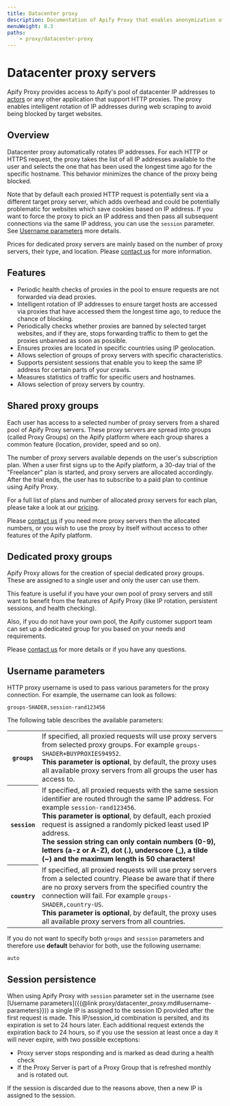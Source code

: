 ```yaml
---
title: Datacenter proxy
description: Documentation of Apify Proxy that enables anonymization of access to websites and IP rotation.
menuWeight: 8.3
paths:
    - proxy/datacenter-proxy
---
```


# [](#datacenter-proxy-servers)Datacenter proxy servers

Apify Proxy provides access to Apify's pool of datacenter IP addresses to [actors](./actor) or any other application that support HTTP proxies. The proxy enables intelligent rotation of IP addresses during web scraping to avoid being blocked by target websites.

## [](#overview)Overview

Datacenter proxy automatically rotates IP addresses. For each HTTP or HTTPS request, the proxy takes the list of all IP addresses available to the user and selects the one that has been used the longest time ago for the specific hostname. This behavior minimizes the chance of the proxy being blocked.

Note that by default each proxied HTTP request is potentially sent via a different target proxy server, which adds overhead and could be potentially problematic for websites which save cookies based on IP address. If you want to force the proxy to pick an IP address and then pass all subsequent connections via the same IP address, you can use the `session` parameter. See [Username parameters](#username-parameters) more details.

Prices for dedicated proxy servers are mainly based on the number of proxy servers, their type, and location. Please [contact us](https://apify.com/contact) for more information.

## [](#features)Features

*   Periodic health checks of proxies in the pool to ensure requests are not forwarded via dead proxies.
*   Intelligent rotation of IP addresses to ensure target hosts are accessed via proxies that have accessed them the longest time ago, to reduce the chance of blocking.
*   Periodically checks whether proxies are banned by selected target websites, and if they are, stops forwarding traffic to them to get the proxies unbanned as soon as possible.
*   Ensures proxies are located in specific countries using IP geolocation.
*   Allows selection of groups of proxy servers with specific characteristics.
*   Supports persistent sessions that enable you to keep the same IP address for certain parts of your crawls.
*   Measures statistics of traffic for specific users and hostnames.
*   Allows selection of proxy servers by country.

## [](#shared-proxy-groups)Shared proxy groups

Each user has access to a selected number of proxy servers from a shared pool of Apify Proxy servers. These proxy servers are spread into groups (called Proxy Groups) on the Apify platform where each group shares a common feature (location, provider, speed and so on).

The number of proxy servers available depends on the user's subscription plan. When a user first signs up to the Apify platform, a 30-day trial of the "Freelancer" plan is started, and proxy servers are allocated accordingly. After the trial ends, the user has to subscribe to a paid plan to continue using Apify Proxy.

For a full list of plans and number of allocated proxy servers for each plan, please take a look at our [pricing](https://apify.com/pricing).

Please [contact us](https://apify.com/contact) if you need more proxy servers then the allocated numbers, or you wish to use the proxy by itself without access to other features of the Apify platform.

## [](#dedicated-proxy-groups)Dedicated proxy groups

Apify Proxy allows for the creation of special dedicated proxy groups. These are assigned to a single user and only the user can use them.

This feature is useful if you have your own pool of proxy servers and still want to benefit from the features of Apify Proxy (like IP rotation, persistent sessions, and health checking).

Also, if you do not have your own pool, the [](https://apify.com/contact)Apify customer support team can set up a dedicated group for you based on your needs and requirements.

Please [contact us](https://apify.com/contact) for more details or if you have any questions.

## [](#username-parameters)Username parameters

HTTP proxy username is used to pass various parameters for the proxy connection. For example, the username can look as follows:

    groups-SHADER,session-rand123456

The following table describes the available parameters:

<table class="table table-bordered table-condensed">
    <tbody>
    <tr>
        <th><code>groups</code></th>
        <td>
            If specified, all proxied requests will use proxy servers from selected proxy groups.
            For example <code>groups-SHADER+BUYPROXIES94952</code>.
            <br /><strong>This parameter is optional</strong>,
            by default, the proxy uses all available proxy servers from all groups the user has access to.
        </td>
    </tr>
    <tr>
        <th><code>session</code></th>
        <td>
            If specified, all proxied requests with the same session identifier are routed through
            the same IP address.
            For example <code>session-rand123456</code>.
            <br /><strong>This parameter is optional</strong>, by default, each proxied request
            is assigned a randomly picked least used IP address.
            <br /><strong>The session string can only contain numbers (0-9), letters (a-z or A-Z),
            dot (.), underscore (_), a tilde (~) and the maximum length is 50 characters!</strong>
        </td>
    </tr>
    <tr>
        <th><code>country</code></th>
        <td>
            If specified, all proxied requests will use proxy servers from a selected country. Please be aware that
            if there are no proxy servers from the specified country the connection will fail.
            For example <code>groups-SHADER,country-US</code>.
            <br /><strong>This parameter is optional</strong>,
            by default, the proxy uses all available proxy servers from all countries.
        </td>
    </tr>
    </tbody>
</table>

If you do not want to specify both `groups` and `session` parameters and therefore use **default** behavior for both, use the following username:

    auto

## [](#session-persistence)Session persistence

When using Apify Proxy with `session` parameter set in the username (see [Username parameters]({{@link proxy/datacenter_proxy.md#username-parameters}})) a single IP is assigned to the session ID provided after the first request is made. This IP/session_id combination is persited, and its expiration is set to 24 hours later. Each additional request extends the expiration back to 24 hours, so if you use the session at least once a day it will never expire, with two possible exceptions:

*   Proxy server stops responding and is marked as dead during a health check
*   If the Proxy Server is part of a Proxy Group that is refreshed monthly and is rotated out.

If the session is discarded due to the reasons above, then a new IP is assigned to the session.

